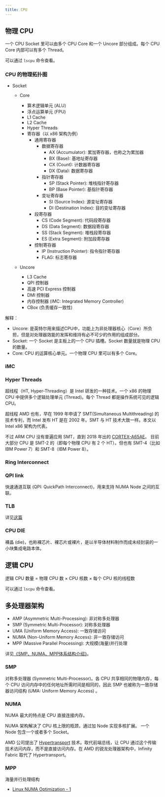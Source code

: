 ```yaml
---
title: CPU
---
```


## 物理 CPU

一个 CPU Socket 里可以由多个 CPU Core 和一个 Uncore 部分组成。每个 CPU Core 内部可以有多个 Thread。

可以通过 `lscpu` 命令查看。

### CPU 的物理拓扑图

- Socket
  - Core
    - 算术逻辑单元 (ALU)
    - 浮点运算单元 (FPU)
    - L1 Cache
    - L2 Cache
    - Hyper Threads
    - 寄存器（以 x86 架构为例）
      - 通用寄存器
        - 数据寄存器
          - AX (Accumulator): 累加寄存器，也称之为累加器
          - BX (Base): 基地址寄存器
          - CX (Count): 计数器寄存器
          - DX (Data): 数据寄存器
        - 指针寄存器
          - SP (Stack Pointer): 堆栈指针寄存器
          - BP (Base Pointer): 基指针寄存器
        - 变址寄存器
          - SI (Source Index): 源变址寄存器
          - DI (Destination Index): 目的变址寄存器
      - 段寄存器
        - CS (Code Segment): 代码段寄存器
        - DS (Data Segment): 数据段寄存器
        - SS (Stack Segment): 堆栈段寄存器
        - ES (Extra Segment): 附加段寄存器
      - 控制寄存器
        - IP (Instruction Pointer): 指令指针寄存器
        - FLAG: 标志寄存器


  - Uncore
    - L3 Cache
    - QPI 控制器
    - 高速 PCI Express 控制器
    - DMI 控制器
    - 内存控制器 (iMC: Integrated Memory Controller)
    - CBox (负责缓存一致性)


解释：

- Uncore: 是英特尔用来描述CPU中，功能上为非处理器核心（Core）所负担，但是对处理器效能的发挥和维持有必不可少的作用的组成部分。
- Socket: 一个 Socket 是主板上的一个 CPU 插槽。Socket 数量就是物理 CPU 的数量。
- Core: CPU 的运算核心单元。一个物理 CPU 里可以有多个 Core。

### iMC

### Hyper Threads

超线程（HT, Hyper-Threading）是 Intel 研发的一种技术。一个 x86 的物理 CPU 中提供多个逻辑处理单元 (Thread)。每个 Thread 都是操作系统可见的逻辑 CPU。

超线程 AMD 也有，早在 1999 年申请了 SMT(Simultaneous Multithreading) 的技术专利，而 Intel 发布 HT 是在 2002 年。SMT 与 HT 技术大致一样。本文以 Intel x86 架构为代表。

不过 ARM CPU 没有普遍应用 SMT，直到 2018 年出的 [CORTEX-A65AE](https://www.arm.com/products/silicon-ip-cpu/cortex-a/cortex-a65ae)。
目前大部分 CPU 是 SMT-2 的（即每个物理 CPU 有 2 个 HT）。但也有 SMT-4（比如 IBM Power 7）和 SMT-8（IBM Power 8）。

### Ring Interconnect

### QPI link

快速通道互联 (QPI: QuickPath Interconnect)，用来支持 NUMA Node 之间的互联。

### TLB

详见[这篇](./TLB.md)

### CPU DIE

裸晶 (die)，也称裸芯片、裸芯片或裸片，是以半导体材料制作而成未经封装的一小块集成电路本体。

## 逻辑 CPU

逻辑 CPU 数量 = 物理 CPU 数 × CPU 核数 × 每个 CPU 核的线程数

可以通过 `lscpu` 命令查看。

## 多处理器架构

- AMP  (Asymmetric Multi-Processing): 非对称多处理器
- SMP  (Symmetric Multi-Processor): 对称多处理器
- UMA  (Uniform Memory Access): 一致存储访问
- NUMA (Non-Uniform Memory Access): 非一致存储访问
- MPP  (Massive Parallel Processing): 大规模(海量)并行处理

详见[《SMP、NUMA、MPP体系结构介绍》](https://www.cnblogs.com/yubo/archive/2010/04/23/1718810.html)。

### SMP

对称多处理器 (Symmetric Multi-Processor)。各 CPU 共享相同的物理内存，每个 CPU 访问内存中的任何地址所需时间是相同的，因此 SMP 也被称为一致存储器访问结构 (UMA: Uniform Memory Access) 。

### NUMA

NUMA 最大的特点是 CPU 直接连接内存。

NUMA 架构解决了 CPU 核上限的瓶颈，通过加 Node 实现多核扩展。
一个 Node 包含一个或者多个 Socket。

AMD 公司提出了 [Hypertransport](https://www.wikiwand.com/zh-cn/HyperTransport) 技术。取代前端总线，让 CPU 通过这个传输技术访问内存，而不是直接访问内存。在 AMD 的锐龙处理器架构中，Infinity Fabric 取代了 Hypertransport。

### MPP

海量并行处理结构

- [Linux NUMA Optimization - 1](http://oliveryang.net/2016/02/linux-numa-optimization-1/)
